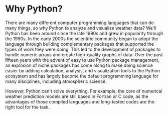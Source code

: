 # Why Python?
There are many different computer programming languages that can do many things, so why Python to analyze and visualize weather data? We'll Python has been around since the late 1980s and grew in popularity through the 1990s. In the early 2000s the scientific community began to adopt the language through building complementary packages that supported the types of work they were doing. This led to the development of packages to handle numeric arrays and create high-quality graphs of data. Over the past fifteen years with the advent of easy to use Python package management, an explosion of niche packages has come along to make doing science easier by adding calculation, analysis, and visualization tools to the Python ecosystem and has largely become the default programming language for many disciplines, including atmospheric science.

However, Python can't solve everything. For example, the core of numerical weather prediction models are still based in Fortran or C code, as the advantages of those compiled languages and long-tested codes are the right tool for the task.